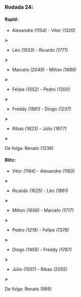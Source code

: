 ### Rodada 24:

#### Rapid:

* Alexandre *(1154)*     -     Vitor *(1320)*

 **>** 
* Léo *(1933)*     -     Ricardo *(1771)*

 **>** 
* Marcelo *(2049)*     -     Milton *(1889)*

 **>** 
* Felipe *(1552)*     -     Pedro *(1200)*

 **>** 
* Freddy *(1881)*     -     Diogo *(1237)*

 **>** 
* Ribas *(1623)*     -     Júlio *(1677)*

 **>** 

De folga: Renato (1236)

#### Blitz:

* Vitor *(1164)*     -     Alexandre *(1183)*

 **>** 
* Ricardo *(1625)*     -     Léo *(1861)*

 **>** 
* Milton *(1656)*     -     Marcelo *(1717)*

 **>** 
* Pedro *(1219)*     -     Felipe *(1378)*

 **>** 
* Diogo *(1455)*     -     Freddy *(1787)*

 **>** 
* Júlio *(1507)*     -     Ribas *(2055)*

 **>** 

De folga: Renato (989)

